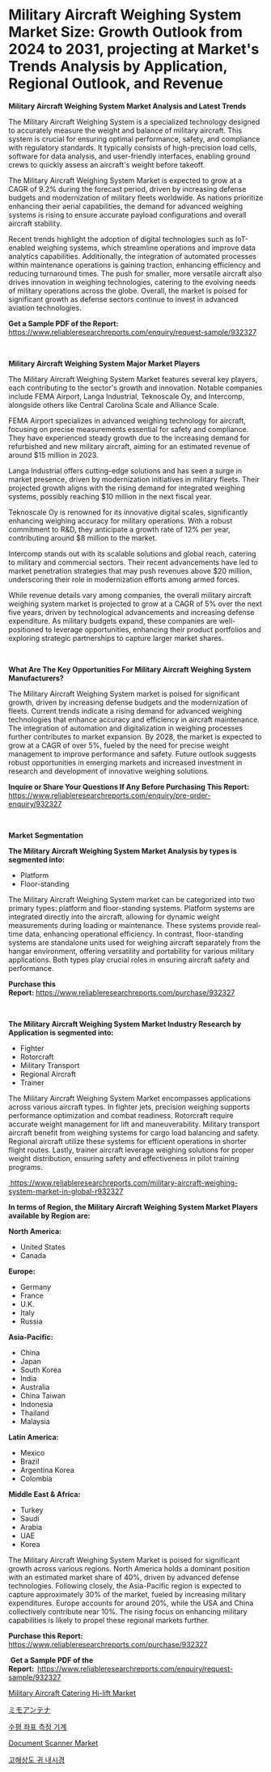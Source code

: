 <p><h1>Military Aircraft Weighing System Market Size: Growth Outlook from 2024 to 2031, projecting at Market's Trends Analysis by Application, Regional Outlook, and Revenue</h1></p><p><strong>Military Aircraft Weighing System Market Analysis and Latest Trends</strong></p>
<p><p>The Military Aircraft Weighing System is a specialized technology designed to accurately measure the weight and balance of military aircraft. This system is crucial for ensuring optimal performance, safety, and compliance with regulatory standards. It typically consists of high-precision load cells, software for data analysis, and user-friendly interfaces, enabling ground crews to quickly assess an aircraft's weight before takeoff.</p><p>The Military Aircraft Weighing System Market is expected to grow at a CAGR of 9.2% during the forecast period, driven by increasing defense budgets and modernization of military fleets worldwide. As nations prioritize enhancing their aerial capabilities, the demand for advanced weighing systems is rising to ensure accurate payload configurations and overall aircraft stability.</p><p>Recent trends highlight the adoption of digital technologies such as IoT-enabled weighing systems, which streamline operations and improve data analytics capabilities. Additionally, the integration of automated processes within maintenance operations is gaining traction, enhancing efficiency and reducing turnaround times. The push for smaller, more versatile aircraft also drives innovation in weighing technologies, catering to the evolving needs of military operations across the globe. Overall, the market is poised for significant growth as defense sectors continue to invest in advanced aviation technologies.</p></p>
<p><strong>Get a Sample PDF of the Report:&nbsp;</strong> <a href="https://www.reliableresearchreports.com/enquiry/request-sample/932327">https://www.reliableresearchreports.com/enquiry/request-sample/932327</a></p>
<p>&nbsp;</p>
<p><strong>Military Aircraft Weighing System Major Market Players</strong></p>
<p><p>The Military Aircraft Weighing System Market features several key players, each contributing to the sector's growth and innovation. Notable companies include FEMA Airport, Langa Industrial, Teknoscale Oy, and Intercomp, alongside others like Central Carolina Scale and Alliance Scale.</p><p>FEMA Airport specializes in advanced weighing technology for aircraft, focusing on precise measurements essential for safety and compliance. They have experienced steady growth due to the increasing demand for refurbished and new military aircraft, aiming for an estimated revenue of around $15 million in 2023.</p><p>Langa Industrial offers cutting-edge solutions and has seen a surge in market presence, driven by modernization initiatives in military fleets. Their projected growth aligns with the rising demand for integrated weighing systems, possibly reaching $10 million in the next fiscal year.</p><p>Teknoscale Oy is renowned for its innovative digital scales, significantly enhancing weighing accuracy for military operations. With a robust commitment to R&D, they anticipate a growth rate of 12% per year, contributing around $8 million to the market.</p><p>Intercomp stands out with its scalable solutions and global reach, catering to military and commercial sectors. Their recent advancements have led to market penetration strategies that may push revenues above $20 million, underscoring their role in modernization efforts among armed forces.</p><p>While revenue details vary among companies, the overall military aircraft weighing system market is projected to grow at a CAGR of 5% over the next five years, driven by technological advancements and increasing defense expenditure. As military budgets expand, these companies are well-positioned to leverage opportunities, enhancing their product portfolios and exploring strategic partnerships to capture larger market shares.</p></p>
<p>&nbsp;</p>
<p><strong>What Are The Key Opportunities For Military Aircraft Weighing System Manufacturers?</strong></p>
<p><p>The Military Aircraft Weighing System market is poised for significant growth, driven by increasing defense budgets and the modernization of fleets. Current trends indicate a rising demand for advanced weighing technologies that enhance accuracy and efficiency in aircraft maintenance. The integration of automation and digitalization in weighing processes further contributes to market expansion. By 2028, the market is expected to grow at a CAGR of over 5%, fueled by the need for precise weight management to improve performance and safety. Future outlook suggests robust opportunities in emerging markets and increased investment in research and development of innovative weighing solutions.</p></p>
<p><strong>Inquire or Share Your Questions If Any Before Purchasing This Report:</strong> <a href="https://www.reliableresearchreports.com/enquiry/pre-order-enquiry/932327">https://www.reliableresearchreports.com/enquiry/pre-order-enquiry/932327</a></p>
<p>&nbsp;</p>
<p><strong>Market Segmentation</strong></p>
<p><strong>The Military Aircraft Weighing System Market Analysis by types is segmented into:</strong></p>
<p><ul><li>Platform</li><li>Floor-standing</li></ul></p>
<p><p>The Military Aircraft Weighing System market can be categorized into two primary types: platform and floor-standing systems. Platform systems are integrated directly into the aircraft, allowing for dynamic weight measurements during loading or maintenance. These systems provide real-time data, enhancing operational efficiency. In contrast, floor-standing systems are standalone units used for weighing aircraft separately from the hangar environment, offering versatility and portability for various military applications. Both types play crucial roles in ensuring aircraft safety and performance.</p></p>
<p><strong>Purchase this Report:&nbsp;</strong><a href="https://www.reliableresearchreports.com/purchase/932327">https://www.reliableresearchreports.com/purchase/932327</a></p>
<p>&nbsp;</p>
<p><strong>The Military Aircraft Weighing System Market Industry Research by Application is segmented into:</strong></p>
<p><ul><li>Fighter</li><li>Rotorcraft</li><li>Military Transport</li><li>Regional Aircraft</li><li>Trainer</li></ul></p>
<p><p>The Military Aircraft Weighing System Market encompasses applications across various aircraft types. In fighter jets, precision weighing supports performance optimization and combat readiness. Rotorcraft require accurate weight management for lift and maneuverability. Military transport aircraft benefit from weighing systems for cargo load balancing and safety. Regional aircraft utilize these systems for efficient operations in shorter flight routes. Lastly, trainer aircraft leverage weighing solutions for proper weight distribution, ensuring safety and effectiveness in pilot training programs.</p></p>
<p><a href="https://www.reliableresearchreports.com/military-aircraft-weighing-system-market-in-global-r932327">&nbsp;https://www.reliableresearchreports.com/military-aircraft-weighing-system-market-in-global-r932327</a></p>
<p><strong>In terms of Region, the Military Aircraft Weighing System Market Players available by Region are:</strong></p>
<p>
    <p> <strong> North America: </strong>
        <ul>
            <li>United States</li>
            <li>Canada</li>
        </ul>
        </p> 
    <p> <strong> Europe: </strong>
        <ul>
            <li>Germany</li>
            <li>France</li>
            <li>U.K.</li>
            <li>Italy</li>
            <li>Russia</li>
        </ul>
        </p> 
    <p> <strong> Asia-Pacific: </strong>
        <ul>
            <li>China</li>
            <li>Japan</li>
            <li>South Korea</li>
            <li>India</li>
            <li>Australia</li>
            <li>China Taiwan</li>
            <li>Indonesia</li>
            <li>Thailand</li>
            <li>Malaysia</li>
        </ul>
        </p> 
    <p> <strong> Latin America: </strong>
        <ul>
            <li>Mexico</li>
            <li>Brazil</li>
            <li>Argentina Korea</li>
            <li>Colombia</li>
        </ul>
        </p> 
    <p> <strong> Middle East & Africa: </strong>
        <ul>
            <li>Turkey</li>
            <li>Saudi</li>
            <li>Arabia</li>
            <li>UAE</li>
            <li>Korea</li>
        </ul>
    </p>
    </p>
<p><p>The Military Aircraft Weighing System Market is poised for significant growth across various regions. North America holds a dominant position with an estimated market share of 40%, driven by advanced defense technologies. Following closely, the Asia-Pacific region is expected to capture approximately 30% of the market, fueled by increasing military expenditures. Europe accounts for around 20%, while the USA and China collectively contribute near 10%. The rising focus on enhancing military capabilities is likely to propel these regional markets further.</p></p>
<p><strong>Purchase this Report: </strong><a href="https://www.reliableresearchreports.com/purchase/932327">https://www.reliableresearchreports.com/purchase/932327</a></p>
<p>&nbsp;<strong>Get a Sample PDF of the Report:&nbsp;&nbsp;</strong><a href="https://www.reliableresearchreports.com/enquiry/request-sample/932327">https://www.reliableresearchreports.com/enquiry/request-sample/932327</a></p>
<p><strong></strong></p>
<p><p><a href="https://github.com/FahadAhmed712/Market-Research-Report-List-1/blob/main/military-aircraft-catering-hi-lift-market.md">Military Aircraft Catering Hi-lift Market</a></p><p><a href="https://medium.com/@charm854/mimo-antenna-market-%E3%81%AE%E3%82%B0%E3%83%AD%E3%83%BC%E3%83%90%E3%83%AB%E5%B8%82%E5%A0%B4%E6%A6%82%E8%A6%81%E3%81%AF-%E4%B8%96%E7%95%8C%E3%81%8A%E3%82%88%E3%81%B3%E4%B8%BB%E8%A6%81%E5%B8%82%E5%A0%B4%E3%81%AB%E3%81%8A%E3%81%91%E3%82%8B%E6%A5%AD%E7%95%8C%E3%81%AB%E5%BD%B1%E9%9F%BF%E3%82%92%E4%B8%8E%E3%81%88%E3%82%8B%E4%B8%BB%E8%A6%81%E3%81%AA%E3%83%88%E3%83%AC%E3%83%B3%E3%83%89%E3%81%AB%E3%81%A4%E3%81%84%E3%81%A6-%E7%8B%AC%E8%87%AA%E3%81%AE%E8%A6%96%E7%82%B9%E3%82%92%E6%8F%90%E4%BE%9B%E3%81%97%E3%81%BE%E3%81%99-88e92f706da2">ミモアンテナ</a></p><p><a href="https://medium.com/@biancamacdonald87/%EC%88%98%ED%8F%89-%EC%A2%8C%ED%91%9C-%EC%B8%A1%EC%A0%95%EA%B8%B0-%EC%8B%9C%EC%9E%A5%EC%9D%98-%EC%A3%BC%EC%9A%94-%EB%8F%99%EC%9D%B8-%EB%B6%84%EC%84%9D-2024%EB%85%84%EB%B6%80%ED%84%B0-2031%EB%85%84%EA%B9%8C%EC%A7%80%EC%9D%98-%EC%8B%9C%EC%9E%A5-%EB%8F%99%ED%96%A5-%EB%B0%8F-%EB%AF%B8%EB%9E%98-%EC%A0%84%EB%A7%9D-19685b47c2e1">수평 좌표 측정 기계</a></p><p><a href="https://medium.com/@ethanlehner1/the-global-market-overview-of-the-document-scanner-market-provides-a-unique-perspective-on-the-24ed420e9bb4">Document Scanner Market</a></p><p><a href="https://medium.com/@biancamacdonald87/%EC%84%B8%EA%B3%84-high-resolution-ear-endoscope-market-%EC%9D%80-2024%EC%97%90%EC%84%9C-2031%EB%A1%9C-%EC%97%B0%ED%8F%89%EA%B7%A0-%EC%A6%9D%EA%B0%80%EC%9C%A8%EC%9D%84-%EB%B3%B4%EC%9D%BC-%EA%B2%83%EC%9C%BC%EB%A1%9C-%EC%98%88%EC%83%81%EB%90%A9%EB%8B%88%EB%8B%A4-9976b3b5ac16">고해상도 귀 내시경</a></p></p>